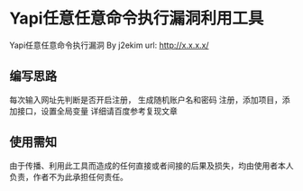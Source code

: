 # Yapi任意任意命令执行漏洞利用工具
   Yapi任意任意命令执行漏洞  By j2ekim
   url: http://x.x.x.x/

##   编写思路
   每次输入网址先判断是否开启注册，
   生成随机账户名和密码
   注册，添加项目，添加接口，设置全局变量
   详细请百度参考复现文章
   
## 使用需知
由于传播、利用此工具而造成的任何直接或者间接的后果及损失，均由使用者本人负责，作者不为此承担任何责任。
